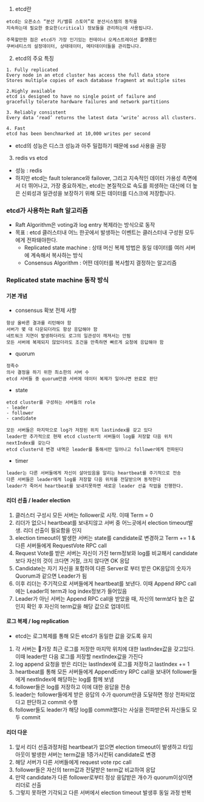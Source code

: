 1. etcd란
```
etcd는 오픈소스 “분산 키/밸류 스토어”로 분산시스템의 동작을
지속하는데 필요한 중요한(critical) 정보들을 관리하는데 사용됩니다.

주목할만한 점은 etcd가 가장 인기있는 컨테이너 오케스트레이션 플랫폼인
쿠버네티스의 설정데이터, 상태데이터, 메타데이터들을 관리합니다.
```

2. etcd의 주요 특징
```
1. Fully replicated
Every node in an etcd cluster has access the full data store
Stores multiple copies of each database fragment at multiple sites
```
```
2.Highly available
etcd is designed to have no single point of failure and
gracefully tolerate hardware failures and network partitions
```
```
3. Reliably consistent
Every data ‘read’ returns the latest data ‘write’ across all clusters.
```
```
4. Fast
etcd has been benchmarked at 10,000 writes per second
```
+ etcd의 성능은 디스크 성능과 아주 밀접하기 때문에 ssd 사용을 권장

3. redis vs etcd
- 성능 : redis
- 하지만 etcd는 fault tolerance와 failover, 그리고 지속적인 데이터 가용성 측면에서 더 뛰어나고, 가장 중요하게는, etcd는 본질적으로 속도를 희생하는 대신에 더 높은 신뢰성과 일관성을 보장하기 위해 모든 데이터를 디스크에 저장합니다.

### etcd가 사용하는 Raft 알고리즘
- Raft Algorithm은 voting과 log entry 복제라는 방식으로 동작
- 목표 : etcd 클러스터내 어느 한곳에서 발생하는 이벤트는 클러스터내 구성원 모두에게 전파돼야한다.
  - Replicated state machine : 상태 머신 복제 방법은 동일 데이터를 여러 서버에 계속해서 복사하는 방식
  - Consensus Algorithm : 어떤 데이터를 복사할지 결정하는 알고리즘
### Replicated state machine 동작 방식

#### 기본 개념
- consensus 확보 전제 사항
```
항상 올바른 결과를 리턴해야 함
서버가 몇 대 다운되더라도 항상 응답해야 함
네트워크 지연이 발생하더라도 로그의 일관성이 깨져서는 안됨
모든 서버에 복제되지 않았더라도 조건을 만족하면 빠르게 요청에 응답해야 함
```
- quorum
```
정족수
의사 결정을 하기 위한 최소한의 서버 수
etcd 서버들 중 quorum만큼 서버에 데이터 복제가 일어나면 완료로 판단
```
- state
```
etcd cluster를 구성하는 서버들의 role
- leader
- follower
- candidate

모든 서버들은 마지막으로 log가 저장된 위치 lastindex를 갖고 있다
leader만 추가적으로 현재 etcd cluster의 서버들이 log를 저장할 다음 위치 nextIndex를 갖는다
etcd cluster내 변경 내역은 leader를 통해서만 일어나고 follower에게 전파된다
```
- timer
```
leader는 다른 서버들에게 자신이 살아있음을 알리는 heartbeat를 주기적으로 전송
다른 서버들은 leader에게 log를 저장할 다음 위치를 전달받으며 동작한다
leader가 죽어서 heartbeat를 보내지못하면 새로운 leader 선출 작업을 진행한다.
```

#### 리더 선출 / leader election
1. 클러스터 구성시 모든 서버는 follower로 시작. 이때 Term = 0
2. 리더가 없으니 heartbeat를 보내지않고 서버 중 어느곳에서 election timeout발생. 리더 선출이 필요함을 인지
3. election timeout이 발생한 서버는 state를 candidate로 변경하고 Term += 1 & 다른 서버들에게 RequestVote RPC call
4. Request Vote를 받은 서버는 자신이 가진 term정보와 log를 비교해서 candidate보다 자신의 것이 크다면 거절, 크지 않다면 OK 응답
5. Candidate는 자기 자신을 포함하여 다른 Server로 부터 받은 OK응답의 숫자가 Quorum과 같으면 Leader가 됨
6. 이후 리더는 주기적으로 서버들에게 heartbeat를 보낸다. 이때  Append RPC call에는 Leader의 term과 log index정보가 들어있음
7. Leader가 아닌 서버는 Append RPC call을 받았을 때, 자신의 term보다 높은 값인지 확인 후 자신의 term값을 해당 값으로 업데이트

#### 로그 복제 / log replication
- etcd는 로그복제를 통해 모든 etcd가 동일한 값을 갖도록 유지
1. 각 서버는 가장 최근 로그를 저장한 마지막 위치에 대한 lastIndex값을 갖고있다. 이때 leader만 다음 로그를 저장할 nextIndex값을 가진다
2. log append 요청을 받은 리더는 lastIndex에 로그를 저장하고 lastIndex += 1
3. heartbeat를 통해 모든 서버들에게 AppendEntry RPC call을 보내어 follower들에게 nextIndex에 해당하는 log를 함께 보냄
4. follower들은 log를 저장하고 이에 대한 응답을 전송
5. leader는 follower들에게 받은 응답의 수가 quorum만큼 도달하면 정상 전파되었다고 판단하고 commit 수행
6. follower들도 leader가 해당 log를 commit했다는 사실을 전파받은뒤 자신들도 모두 commit

#### 리더 다운
1. 앞서 리더 선출과정처럼 heartbeat가 없으면 election timeout이 발생하고 타임아웃이 발생한 서버는 term값을 1증가시킨뒤 candidate로 변경
2. 해당 서버가 다른 서버들에게 request vote rpc call
3. follower들은 자신의 term값과 전달받은 term값 비교하여 응답
4. 만약 candidate가 다른 follower로부터 정상 응답받은 개수가 quorum이상이면 리더로 선출
5. 그렇지 못하면 기각되고 다른 서버에서 election timeout 발생후 동일 과정 반복

